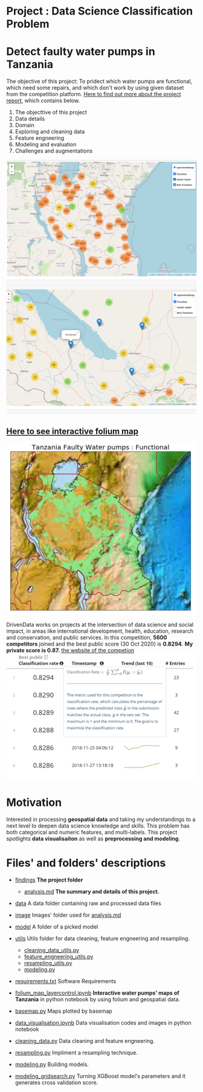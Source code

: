 # Project : Data Science Classification Problem
# Detect faulty water pumps in Tanzania

The objective of this project: To pridect which water pumps are functional, which need some repairs, and which don't work by using given dataset from the competition platform. [Here to find out more about the project report](https://github.com/yukaberry/portfolio_tanzania_water_pumps/blob/master/findings/analysis.md), which contains below. 

1. The objecttive of this project
2. Data details
3. Domain 
4. Exploring and cleaning data
5. Feature engneering
6. Modeling and evaluation
7. Challenges and augmentations

![foliummap](image/foliummap.png)
![foliummap2](image/foliummap2.png)
## [Here to see interactive folium map ](https://github.com/yukaberry/portfolio_tanzania_water_pumps/blob/master/folium_map_layercontrol.ipynb)
![basemap](image/func.PNG)


DrivenData works on projects at the intersection of data science and social impact, in areas like international development, health, education, research and conservation, and public services. 
In this competition, **5600 competitors** joined and the best public score (30 Oct 2020) is **0.8294**. **My private score is 0.87.** [the website of the competion](https://www.drivendata.org/competitions/7/pump-it-up-data-mining-the-water-table/page/23/)
![competition](image/competition.png)




# Motivation

Interested in processing **geospatial data** and taking my understandings to a next level to deepen data science knowledge and skills. This problem has both categorical and numeric features, and multi-labels. This project spotlights **data visualisaiton** as well as **preprocessing and modeling**. 


# Files' and folders' descriptions
* [findings](https://github.com/yukaberry/portfolio_tanzania_water_pumps/tree/master/findings) **The project folder**
  - [analysis.md](https://github.com/yukaberry/portfolio_tanzania_water_pumps/blob/master/findings/analysis.md) **The summary and details of this project.**
* [data](https://github.com/yukaberry/portfolio_tanzania_water_pumps/tree/master/data) A data folder containing raw and processed data files
* [image](https://github.com/yukaberry/portfolio_tanzania_water_pumps/tree/master/image) Images' folder used for [analysis.md]()
* [model]() A folder of a picked model
* [utils](https://github.com/yukaberry/portfolio_tanzania_water_pumps/tree/master/utils) Utils folder for data cleaning, feature engneering and resampling. 
  - [cleaning_data_utils.py](https://github.com/yukaberry/portfolio_tanzania_water_pumps/blob/master/utils/cleaning_data_utils.py) 
  - [feature_engneering_utils.py](https://github.com/yukaberry/portfolio_tanzania_water_pumps/blob/master/utils/feature_engneering_utils.py)
  - [resampling_utils.py](https://github.com/yukaberry/portfolio_tanzania_water_pumps/blob/master/utils/resampling_utils.py)
  - [modeling.py](https://github.com/yukaberry/portfolio_tanzania_water_pumps/blob/master/utils/modeling_utils.py)
* [requirements.txt](https://github.com/yukaberry/portfolio_tanzania_water_pumps/blob/master/requirements.txt) Software Requirements

* [folium_map_layercontrol.ipynb](https://github.com/yukaberry/portfolio_tanzania_water_pumps/blob/master/folium_map_layercontrol.ipynb) **Interactive water pumps' maps of Tanzania** in python notebook by using folium and geospatial data.
* [basemap.py](https://github.com/yukaberry/portfolio_tanzania_water_pumps/blob/master/basemap.py) Maps plotted by basemap
* [data_visualisation.ipynb](https://github.com/yukaberry/portfolio_tanzania_water_pumps/blob/master/data_visualisation.ipynb) Data visualisation codes and images in python notebook
* [cleaning_data.py](https://github.com/yukaberry/portfolio_tanzania_water_pumps/blob/master/cleaning_data.py) Data cleaning and feature engneering.
* [resampling.py](https://github.com/yukaberry/portfolio_tanzania_water_pumps/blob/master/resampling.py) Impliment a resampling technique.
* [modeling.py](https://github.com/yukaberry/portfolio_tanzania_water_pumps/blob/master/modeling.py) Building models.
* [modeling_gridsearch.py](https://github.com/yukaberry/portfolio_tanzania_water_pumps/blob/master/modeling_gridsearch.py) Turning XGBoost model's parameters and it generates cross validation score.

  

  
  
  
  
  
  
  
  
  
  
  
  
  
  
  
  
  
  
  
  
  
  
